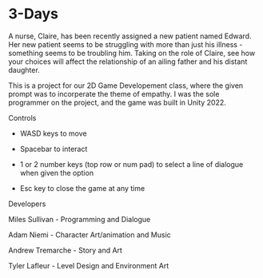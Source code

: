 # 3-Days

A nurse, Claire,  has been recently assigned a new patient named Edward.  Her new patient seems to be struggling with more than just his illness - something seems to be troubling him. Taking on the role of Claire, see how your choices will affect the relationship of an ailing father and his distant daughter.

This is a project for our 2D Game Developement class, where the given prompt was to incorperate the theme of empathy. I was the sole programmer on the project, and the game was built in Unity 2022.

Controls

- WASD keys to move

- Spacebar to interact

- 1 or 2 number keys (top row or num pad) to select a line of dialogue when given the option

- Esc key to close the game at any time

Developers

Miles Sullivan - Programming and Dialogue

Adam Niemi - Character Art/animation and Music

Andrew Tremarche - Story and Art

Tyler Lafleur - Level Design and Environment Art
